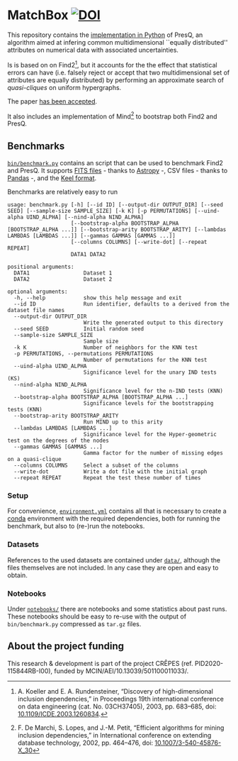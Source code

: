 MatchBox [![DOI](https://zenodo.org/badge/DOI/10.5281/zenodo.6865856.svg)](https://doi.org/10.5281/zenodo.6865856)
========

This repository contains the [implementation in Python](matchbox/) of PresQ, an algorithm
aimed at infering common multidimensional ``equally distributed'' attributes on numerical data
with associated uncertainties.

Is is based on on Find2[^1], but it accounts for the the effect that statistical errors can have (i.e. falsely
reject or accept that two multidimensional set of attributes are equally distributed) by
performing an approximate search of *quasi-cliques* on uniform hypergraphs.

The paper [has been accepted](https://doi.org/10.1109/TETC.2022.3198252).

It also includes an implementation of Mind[^2] to bootstrap both Find2 and PresQ.

## Benchmarks

[`bin/benchmark.py`](bin/benchmark.py) contains an script that can be used to benchmark Find2 and PresQ.
It supports [FITS files](https://en.wikipedia.org/wiki/FITS) - thanks to [Astropy](https://docs.astropy.org/) -,
CSV files - thanks to [Pandas](https://pandas.pydata.org/) -, and the [Keel format](https://sci2s.ugr.es/keel/datasets.php).

Benchmarks are relatively easy to run

```console
usage: benchmark.py [-h] [--id ID] [--output-dir OUTPUT_DIR] [--seed SEED] [--sample-size SAMPLE_SIZE] [-k K] [-p PERMUTATIONS] [--uind-alpha UIND_ALPHA] [--nind-alpha NIND_ALPHA]
                    [--bootstrap-alpha BOOTSTRAP_ALPHA [BOOTSTRAP_ALPHA ...]] [--bootstrap-arity BOOTSTRAP_ARITY] [--lambdas LAMBDAS [LAMBDAS ...]] [--gammas GAMMAS [GAMMAS ...]]
                    [--columns COLUMNS] [--write-dot] [--repeat REPEAT]
                    DATA1 DATA2

positional arguments:
  DATA1                 Dataset 1
  DATA2                 Dataset 2

optional arguments:
  -h, --help            show this help message and exit
  --id ID               Run identifier, defaults to a derived from the dataset file names
  --output-dir OUTPUT_DIR
                        Write the generated output to this directory
  --seed SEED           Initial random seed
  --sample-size SAMPLE_SIZE
                        Sample size
  -k K                  Number of neighbors for the KNN test
  -p PERMUTATIONS, --permutations PERMUTATIONS
                        Number of permutations for the KNN test
  --uind-alpha UIND_ALPHA
                        Significance level for the unary IND tests (KS)
  --nind-alpha NIND_ALPHA
                        Significance level for the n-IND tests (KNN)
  --bootstrap-alpha BOOTSTRAP_ALPHA [BOOTSTRAP_ALPHA ...]
                        Significance levels for the bootstrapping tests (KNN)
  --bootstrap-arity BOOTSTRAP_ARITY
                        Run MIND up to this arity
  --lambdas LAMBDAS [LAMBDAS ...]
                        Significance level for the Hyper-geometric test on the degrees of the nodes
  --gammas GAMMAS [GAMMAS ...]
                        Gamma factor for the number of missing edges on a quasi-clique
  --columns COLUMNS     Select a subset of the columns
  --write-dot           Write a dot file with the initial graph
  --repeat REPEAT       Repeat the test these number of times
```

### Setup

For convenience, [`environment.yml`](environment.yml) contains all that is necessary to create
a [conda](https://docs.conda.io/) environment with the required dependencies, both for running
the benchmark, but also to (re-)run the notebooks.

### Datasets
References to the used datasets are contained under [`data/`](/data/), although the files themselves
are not included. In any case they are open and easy to obtain.

### Notebooks
Under [`notebooks/`](notebooks/) there are notebooks and some statistics about past runs.
These notebooks should be easy to re-use with the output of `bin/benchmark.py` compressed as `tar.gz` files.

## About the project funding

This research & development is part of the project CRÊPES (ref. PID2020-115844RB-I00), funded by MCIN/AEI/10.13039/501100011033/.

[^1]: A. Koeller and E. A. Rundensteiner, “Discovery of high-dimensional inclusion dependencies,” in Proceedings 19th international conference on data engineering (cat. No. 03CH37405), 2003, pp. 683–685,
doi: [10.1109/ICDE.2003.1260834](https://doi.org/10.1109/ICDE.2003.1260834).

[^2]: F. De Marchi, S. Lopes, and J.-M. Petit, “Efficient algorithms for mining inclusion dependencies,” in International conference on extending database technology, 2002, pp. 464–476,
doi: [10.1007/3-540-45876-X_30](https://doi.org/10.1007/3-540-45876-X_30)
